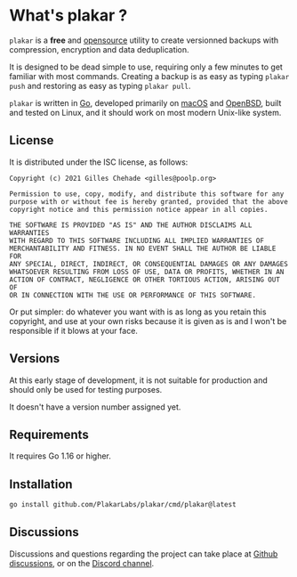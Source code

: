 # What's plakar ?

`plakar` is a **free** and [opensource](https://github.com/poolpOrg/plakar) utility to create versionned backups with compression,
encryption and data deduplication.

It is designed to be dead simple to use,
requiring only a few minutes to get familiar with most commands.
Creating a backup is as easy as typing `plakar push` and restoring as easy as typing `plakar pull`.

`plakar` is written in [Go](https://go.dev),
developed primarily on [macOS](https://www.apple.com/macos/) and [OpenBSD](https://www.OpenBSD.org),
built and tested on Linux,
and it should work on most modern Unix-like system.


## License

It is distributed under the ISC license, as follows:

```text
Copyright (c) 2021 Gilles Chehade <gilles@poolp.org>

Permission to use, copy, modify, and distribute this software for any
purpose with or without fee is hereby granted, provided that the above
copyright notice and this permission notice appear in all copies.

THE SOFTWARE IS PROVIDED "AS IS" AND THE AUTHOR DISCLAIMS ALL WARRANTIES
WITH REGARD TO THIS SOFTWARE INCLUDING ALL IMPLIED WARRANTIES OF
MERCHANTABILITY AND FITNESS. IN NO EVENT SHALL THE AUTHOR BE LIABLE FOR
ANY SPECIAL, DIRECT, INDIRECT, OR CONSEQUENTIAL DAMAGES OR ANY DAMAGES
WHATSOEVER RESULTING FROM LOSS OF USE, DATA OR PROFITS, WHETHER IN AN
ACTION OF CONTRACT, NEGLIGENCE OR OTHER TORTIOUS ACTION, ARISING OUT OF
OR IN CONNECTION WITH THE USE OR PERFORMANCE OF THIS SOFTWARE.
```

Or put simpler:
do whatever you want with is as long as you retain this copyright,
and use at your own risks because it is given as is and I won't be responsible if it blows at your face.


## Versions

At this early stage of development,
it is not suitable for production and should only be used for testing purposes.

It doesn't have a version number assigned yet.


## Requirements

It requires Go 1.16 or higher.


## Installation

```sh
go install github.com/PlakarLabs/plakar/cmd/plakar@latest
```


## Discussions

Discussions and questions regarding the project can take place at [Github discussions](https://github.com/poolpOrg/plakar/discussions),
or on the [Discord channel](https://discord.gg/YC6j4rbvSk).
